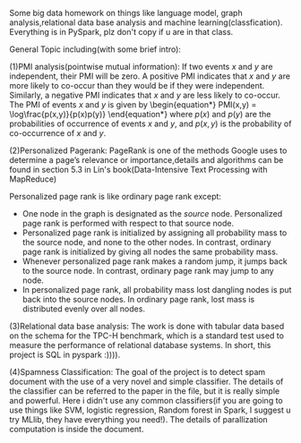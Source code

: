 Some big data homework on things like language model, graph analysis,relational data base analysis and machine learning(classfication). Everything is in PySpark, plz don't copy if u are in that class.


General Topic including(with some brief intro):

(1)PMI analysis(pointwise mutual information): If two events $x$ and $y$ are independent, their PMI will be zero. A positive PMI indicates that $x$ and $y$ are more likely to co-occur than they would be if they were independent.   
Similarly, a negative PMI indicates that $x$ and $y$ are less likely to co-occur.   The PMI of events $x$ and $y$ is given by
\begin{equation*}
PMI(x,y) = \log\frac{p(x,y)}{p(x)p(y)}
\end{equation*}
where $p(x)$ and $p(y)$ are the probabilities of occurrence of events $x$ and $y$, and $p(x,y)$ is the probability of co-occurrence of $x$ and $y$.


(2)Personalized Pagerank: PageRank is one of the methods Google uses to determine a page’s relevance or importance,details and algorithms can be found in section 5.3 in Lin's book(Data-Intensive Text Processing
with MapReduce)

Personalized page rank is like ordinary page rank except:
- One node in the graph is designated as the *source* node.   Personalized page rank is performed with respect to that source node.
- Personalized page rank is initialized by assigning all probability mass to the source node, and none to the other nodes.   In contrast, ordinary page rank is initialized by giving all nodes the same probability mass.
- Whenever personalized page rank makes a random jump, it jumps back to the source node.   In contrast, ordinary page rank may jump to any node.
- In personalized page rank, all probability mass lost dangling nodes is put back into the source nodes.  In ordinary page rank, lost mass is distributed evenly over all nodes.

(3)Relational data base analysis: 
 The work is done with tabular data based on the schema for the TPC-H benchmark, which is a standard test used to measure the performance of relational database systems. 
 In short, this project is SQL in pyspark :)))).
 
(4)Spamness Classification:
The goal of the project is to detect spam document with the use of a very novel and simple classifier. The details of the classifier can be referred to the paper in the file, but 
it is really simple and powerful. Here i didn't use any common classifiers(if you are going to use things like SVM, logistic regression, Random forest in Spark, I suggest u try MLlib, they have everything you need!). The details of parallization computation is inside the document.





